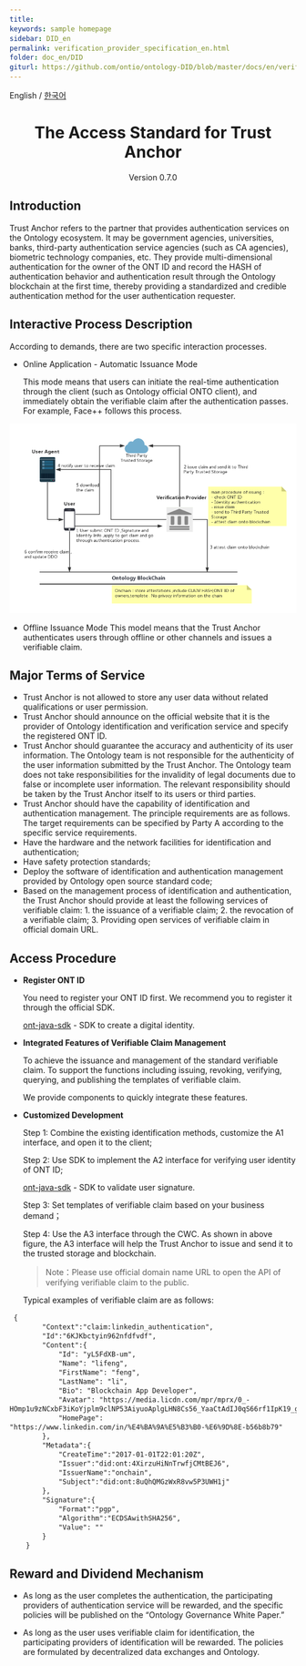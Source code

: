 ```yaml
---
title:
keywords: sample homepage
sidebar: DID_en
permalink: verification_provider_specification_en.html
folder: doc_en/DID
giturl: https://github.com/ontio/ontology-DID/blob/master/docs/en/verification_provider_specification.md
---
```


English / [한국어](./verification_provider_specification_ko.html)


<h1 align="center">The Access Standard for Trust Anchor</h1>
<p align="center" class="version">Version 0.7.0 </p>

## Introduction

Trust Anchor refers to the partner that provides authentication services on the Ontology ecosystem. It may be government agencies, universities, banks, third-party authentication service agencies (such as CA agencies), biometric technology companies, etc. They provide multi-dimensional authentication for the owner of the ONT ID and record the HASH of authentication behavior and authentication result through the Ontology blockchain at the first time, thereby providing a standardized and credible authentication method for the user authentication requester.

## Interactive Process Description

According to demands, there are two specific interaction processes.

* Online Application - Automatic Issuance Mode

    This mode means that users can initiate the real-time authentication through the client (such as Ontology official ONTO client), and immediately obtain the verifiable claim after the authentication passes. For example, Face++ follows this process.

![](./lib/images/5a92d69de4b0874437cfe5f4.png)


* Offline Issuance Mode
    This model means that the Trust Anchor authenticates users through offline or other channels and issues a verifiable claim.

## Major Terms of Service

* Trust Anchor is not allowed to store any user data without related qualifications or user permission.
* Trust Anchor should announce on the official website that it is the provider of Ontology identification and verification service and specify the registered ONT ID.
* Trust Anchor should guarantee the accuracy and authenticity of its user information. The Ontology team is not responsible for the authenticity of the user information submitted by the Trust Anchor. The Ontology team does not take responsibilities for the invalidity of legal documents due to false or incomplete user information. The relevant responsibility should be taken by the Trust Anchor itself to its users or third parties.
* Trust Anchor should have the capability of identification and authentication management. The principle requirements are as follows. The target requirements can be specified by Party A according to the specific service requirements.
* Have the hardware and the network facilities for identification and authentication;
* Have safety protection standards;
* Deploy the software of identification and authentication management provided by Ontology open source standard code;
* Based on the management process of identification and authentication, the Trust Anchor should provide at least the following services of verifiable claim: 1. the issuance of a verifiable claim; 2. the revocation of a verifiable claim; 3. Providing open services of verifiable claim in official domain URL.


## Access Procedure


* **Register ONT ID**

    You need to register your ONT ID first. We recommend you to register it through the official SDK.

    [ont-java-sdk](https://github.com/ontio/ontology-java-sdk) - SDK to create a digital identity.

* **Integrated Features of Verifiable Claim Management**

    To achieve the issuance and management of the standard verifiable claim. To support the functions including issuing, revoking, verifying, querying, and publishing the templates of verifiable claim.
    
    We provide components to quickly integrate these features.

* **Customized Development**

    Step 1: Combine the existing identification methods, customize the A1 interface, and open it to the client;

    Step 2: Use SDK to implement the A2 interface for verifying user identity of ONT ID;

    [ont-java-sdk](https://github.com/ontio/ontology-java-sdk) - SDK to validate user signature.

    Step 3: Set templates of verifiable claim based on your business demand；
    
   Step 4: Use the A3 interface through the CWC. As shown in above figure, the A3 interface will help the Trust Anchor to issue and send it to the trusted storage and blockchain.

    > Note：Please use official domain name URL to open the API of verifying verifiable claim to the public.

    Typical examples of verifiable claim are as follows:
```
 {
        "Context":"claim:linkedin_authentication",
        "Id":"6KJKbctyin962nfdfvdf",
        "Content":{
            "Id": "yL5FdXB-um",
            "Name": "lifeng",
            "FirstName": "feng",
            "LastName": "li",
            "Bio": "Blockchain App Developer",
            "Avatar": "https://media.licdn.com/mpr/mprx/0_-HOmp1u9zNCxbF3iKoYjplm9clNP53AiyuoAplgLHN8Cs56_YaaCtAdIJ0qS66rf1IpK19_gajZa",
            "HomePage": "https://www.linkedin.com/in/%E4%BA%9A%E5%B3%B0-%E6%9D%8E-b56b8b79"
        },
        "Metadata":{
            "CreateTime":"2017-01-01T22:01:20Z",
            "Issuer":"did:ont:4XirzuHiNnTrwfjCMtBEJ6",
            "IssuerName":"onchain",
            "Subject":"did:ont:8uQhQMGzWxR8vw5P3UWH1j"
        },
        "Signature":{
            "Format":"pgp",
            "Algorithm":"ECDSAwithSHA256",
            "Value": ""
        }
    }     
```



## Reward and Dividend Mechanism

* As long as the user completes the authentication, the participating providers of authentication service will be rewarded, and the specific policies will be published on the “Ontology Governance White Paper.”

* As long as the user uses verifiable claim for identification, the participating providers of identification will be rewarded. The policies are formulated by decentralized data exchanges and Ontology.
